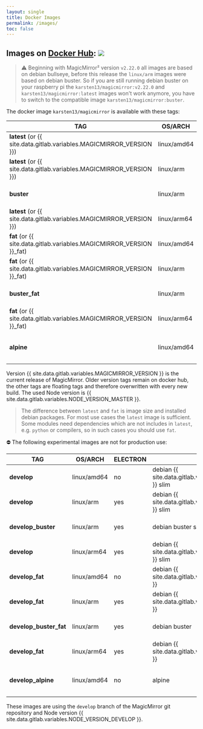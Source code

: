 ```yaml
---
layout: single
title: Docker Images
permalink: /images/
toc: false
---
```


## Images on [Docker Hub](https://hub.docker.com/r/karsten13/magicmirror/):  [![](https://img.shields.io/docker/pulls/karsten13/magicmirror.svg)](https://hub.docker.com/r/karsten13/magicmirror/)

> ⚠️ Beginning with MagicMirror² version `v2.22.0` all images are based on debian bullseye, before this release the `linux/arm` images were based on debian buster. So if you are still running debian buster on your raspberry pi the `karsten13/magicmirror:v2.22.0` and `karsten13/magicmirror:latest` images won't work anymore, you have to switch to the compatible image `karsten13/magicmirror:buster`.

The docker image `karsten13/magicmirror` is available with these tags:

TAG                | OS/ARCH     | ELECTRON | DISTRO | DESCRIPTION
------------------ | ----------- | -------- | -------|------------------------------------------
**latest** (or {{ site.data.gitlab.variables.MAGICMIRROR_VERSION }}) | linux/amd64 | no       | debian {{ site.data.gitlab.variables.DEBIAN_VERSION }} slim | only `serveronly`-mode
**latest** (or {{ site.data.gitlab.variables.MAGICMIRROR_VERSION }}) | linux/arm   | yes      | debian {{ site.data.gitlab.variables.DEBIAN_VERSION }} slim | for raspberry pi
**buster** | linux/arm   | yes      | debian buster slim | for raspberry pi (deprecated)
**latest** (or {{ site.data.gitlab.variables.MAGICMIRROR_VERSION }}) | linux/arm64 | yes      | debian {{ site.data.gitlab.variables.DEBIAN_VERSION }} slim | for raspberry pi4 64-Bit-Version
**fat** (or {{ site.data.gitlab.variables.MAGICMIRROR_VERSION }}_fat)| linux/amd64 | no       | debian {{ site.data.gitlab.variables.DEBIAN_VERSION }} | only `serveronly`-mode
**fat** (or {{ site.data.gitlab.variables.MAGICMIRROR_VERSION }}_fat)| linux/arm   | yes      | debian {{ site.data.gitlab.variables.DEBIAN_VERSION }} | for raspberry pi
**buster_fat** | linux/arm   | yes      | debian buster | for raspberry pi (deprecated)
**fat** (or {{ site.data.gitlab.variables.MAGICMIRROR_VERSION }}_fat)| linux/arm64 | yes      | debian {{ site.data.gitlab.variables.DEBIAN_VERSION }} | for raspberry pi4 64-Bit-Version
**alpine**             | linux/amd64 | no       | alpine | only `serveronly`-mode, smaller in size

Version {{ site.data.gitlab.variables.MAGICMIRROR_VERSION }} is the current release of MagicMirror. Older version tags remain on docker hub, the other tags are floating tags and therefore overwritten with every new build. The used Node version is {{ site.data.gitlab.variables.NODE_VERSION_MASTER }}.

> The difference between `latest` and `fat` is image size and installed debian packages. For most use cases the `latest` image is sufficient. Some modules need dependencies which are not includes in `latest`, e.g. `python` or compilers, so in such cases you should use `fat`.

⛔ The following experimental images are not for production use:

TAG                | OS/ARCH     | ELECTRON | DISTRO | DESCRIPTION
------------------ | ----------- | -------- | -------|------------------------------------------
**develop**        | linux/amd64 | no       | debian {{ site.data.gitlab.variables.DEBIAN_VERSION }} slim | only `serveronly`-mode
**develop**        | linux/arm   | yes      | debian {{ site.data.gitlab.variables.DEBIAN_VERSION }} slim | for raspberry pi
**develop_buster** | linux/arm   | yes      | debian buster slim | for raspberry pi (deprecated)
**develop**        | linux/arm64 | yes      | debian {{ site.data.gitlab.variables.DEBIAN_VERSION }} slim | for raspberry pi4 64-Bit-Version
**develop_fat**    | linux/amd64 | no       | debian {{ site.data.gitlab.variables.DEBIAN_VERSION }} | only `serveronly`-mode
**develop_fat**    | linux/arm   | yes      | debian {{ site.data.gitlab.variables.DEBIAN_VERSION }} | for raspberry pi
**develop_buster_fat** | linux/arm   | yes      | debian buster | for raspberry pi (deprecated)
**develop_fat**    | linux/arm64 | yes      | debian {{ site.data.gitlab.variables.DEBIAN_VERSION }} | for raspberry pi4 64-Bit-Version
**develop_alpine** | linux/amd64 | no       | alpine | only `serveronly`-mode, smaller in size

These images are using the `develop` branch of the MagicMirror git repository and Node version {{ site.data.gitlab.variables.NODE_VERSION_DEVELOP }}.
